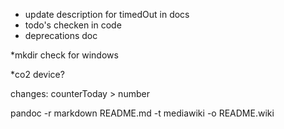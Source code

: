 * update description for timedOut in docs
* todo's checken in code
* deprecations doc

*mkdir check for windows

*co2 device?

changes:
counterToday > number

pandoc -r markdown README.md -t mediawiki -o README.wiki